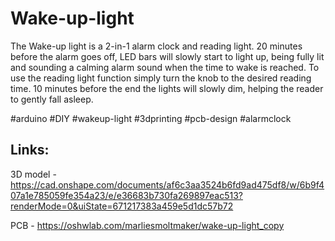# Wake-up-light



The Wake-up light is a 2-in-1 alarm clock and reading light. 20 minutes before the alarm goes off, LED bars will slowly start to light up, being fully lit and sounding a calming alarm sound when the time to wake is reached. To use the reading light function simply turn the knob to the desired reading time. 10 minutes before the end the lights will slowly dim, helping the reader to gently fall asleep.

#arduino #DIY #wakeup-light #3dprinting #pcb-design #alarmclock 

## Links:

3D model - https://cad.onshape.com/documents/af6c3aa3524b6fd9ad475df8/w/6b9f407a1e785059fe354a23/e/e36683b730fa269897eac513?renderMode=0&uiState=671217383a459e5d1dc57b72

PCB - https://oshwlab.com/marliesmoltmaker/wake-up-light_copy
